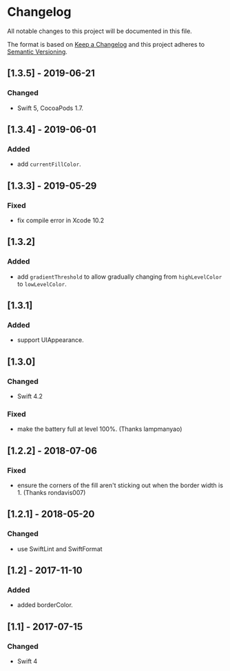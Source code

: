 # Changelog
All notable changes to this project will be documented in this file.

The format is based on [Keep a Changelog](http://keepachangelog.com/en/1.0.0/)
and this project adheres to [Semantic Versioning](http://semver.org/spec/v2.0.0.html).

## [1.3.5] - 2019-06-21

### Changed
- Swift 5, CocoaPods 1.7.

## [1.3.4] - 2019-06-01

### Added
- add `currentFillColor`.

## [1.3.3] - 2019-05-29

### Fixed
- fix compile error in Xcode 10.2

## [1.3.2]

### Added
- add `gradientThreshold` to allow gradually changing from `highLevelColor` to `lowLevelColor`.

## [1.3.1]

### Added
- support UIAppearance.

## [1.3.0]

### Changed
- Swift 4.2

### Fixed
- make the battery full at level 100%. (Thanks lampmanyao)

## [1.2.2] - 2018-07-06

### Fixed
- ensure the corners of the fill aren't sticking out when the border width is 1. (Thanks rondavis007)

## [1.2.1] - 2018-05-20

### Changed
- use SwiftLint and SwiftFormat

## [1.2] - 2017-11-10

### Added
- added borderColor.

## [1.1] - 2017-07-15

### Changed
- Swift 4
